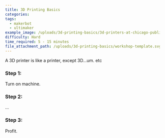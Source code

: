 ```yaml
---
title: 3D Printing Basics
categories: 
tags:
  - makerbot
  - ultimaker
example_image: /uploads/3d-printing-basics/3d-printers-at-chicago-public-library.jpg
difficulty: Hard
time_required: 5 - 15 minutes
file_attachment_path: /uploads/3d-printing-basics/workshop-template.svg
---
```


A 3D printer is like a printer, except 3D…um. etc

### Step 1:

Turn on machine.

### Step 2:

…

### Step 3:

Profit.